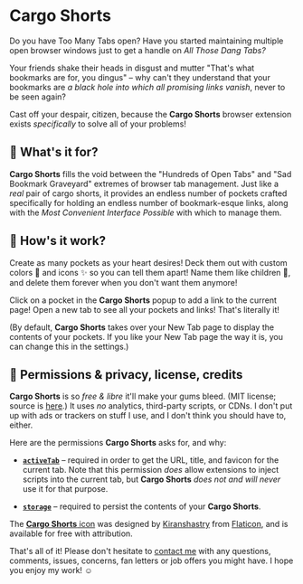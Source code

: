 # Cargo Shorts

Do you have Too Many Tabs open? Have you started maintaining multiple open browser windows just to get a handle on *All Those Dang Tabs?*

Your friends shake their heads in disgust and mutter "That's what bookmarks are for, you dingus" – why can't they understand that your bookmarks are *a black hole into which all promising links vanish*, never to be seen again?

Cast off your despair, citizen, because the **Cargo Shorts**  browser extension exists *specifically* to solve all of your problems!

## 🤷 What's it for?

**Cargo Shorts** fills the void between the "Hundreds of Open Tabs" and "Sad Bookmark Graveyard" extremes of browser tab management. Just like a *real* pair of cargo shorts, it provides an endless number of pockets crafted specifically for holding an endless number of bookmark-esque links, along with the *Most Convenient Interface Possible* with which to manage them.

## 💁 How's it work?

Create as many pockets as your heart desires! Deck them out with custom colors 🎨 and icons ✨ so you can tell them apart! Name them like children 👶, and delete them forever when you don't want them anymore!

Click on a pocket in the **Cargo Shorts** popup to add a link to the current page! Open a new tab to see all your pockets and links! That's literally it!

(By default, **Cargo Shorts** takes over your New Tab page to display the contents of your pockets. If you like your New Tab page the way it is, you can change this in the settings.)

## 👻 Permissions & privacy, license, credits

**Cargo Shorts** is so *free & libre* it'll make your gums bleed. (MIT license; source is [here](https://github.com/michsa/cargo-shorts).) It uses *no* analytics, third-party scripts, or CDNs. I don't put up with ads or trackers on stuff I use, and I don't think you should have to, either.

Here are the permissions **Cargo Shorts** asks for, and why:

- [**`activeTab`**](https://developer.mozilla.org/en-US/docs/Mozilla/Add-ons/WebExtensions/manifest.json/permissions#activeTab_permission) – required in order to get the URL, title, and favicon for the current tab. Note that this permission *does* allow extensions to inject scripts into the current tab, but **Cargo Shorts** *does not and will never* use it for that purpose.

- [**`storage`**](https://developer.mozilla.org/en-US/docs/Mozilla/Add-ons/WebExtensions/API/storage) – required to persist the contents of your **Cargo Shorts**.

The [**Cargo Shorts** icon](https://www.flaticon.com/free-icon/short_956766#term=shorts&page=1&position=23) was designed by [Kiranshastry](https://www.flaticon.com/authors/kiranshastry) from [Flaticon](https://www.flaticon.com/), and is available for free with attribution.


That's all of it! Please don't hesitate to [contact me](mailto:cargo-shorts@michsa.me) with any questions, comments, issues, concerns, fan letters or job offers you might have. I hope you enjoy my work! ☺️
